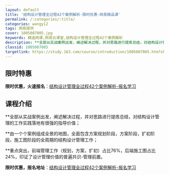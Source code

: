 ```yaml
---
layout: default
title: '结构设计管理全过程42个案例解析-限时优惠-网易精品课'
permalink: /:categories/:title/
categories: wangyi2
tags: 网易提供
cover: 1005087005.jpg
keywords: 精选网课,网易云课堂,结构设计管理全过程42个案例解析
description: **全部从实战案例出发，阐述解决过程，并对思路进行提炼总结，对结构设计管理的工作实践落地有很强的指导价值；**由一个个案
classid: 1005087005
targetlink: https://study.163.com/course/introduction/1005087005.htm?share=1&shareId=1025206652&utm_campaign=share&utm_medium=iphoneShare&utm_source=&utm_u=1025206652
---
```


## 限时特惠

**限时优惠，火速报名**：[结构设计管理全过程42个案例解析-报名学习](https://study.163.com/course/introduction/1005087005.htm?share=1&shareId=1025206652&utm_campaign=share&utm_medium=iphoneShare&utm_source=&utm_u=1025206652)

## 课程介绍

**全部从实战案例出发，阐述解决过程，并对思路进行提炼总结，对结构设计管理的工作实践落地有很强的指导价值；

**由一个个案例组成全景的地图，全面包含方案规划阶段，方案阶段，扩初阶段，施工图阶段的全周期的结构设计管理工作；

**重点突出，前端管理工作（规划，方案，扩初）占比76%，后端施工图占比24%，印证了设计管理价值的普遍共识-管理前置。

**限时优惠，报名地址**：[结构设计管理全过程42个案例解析-报名学习](https://study.163.com/course/introduction/1005087005.htm?share=1&shareId=1025206652&utm_campaign=share&utm_medium=iphoneShare&utm_source=&utm_u=1025206652)


